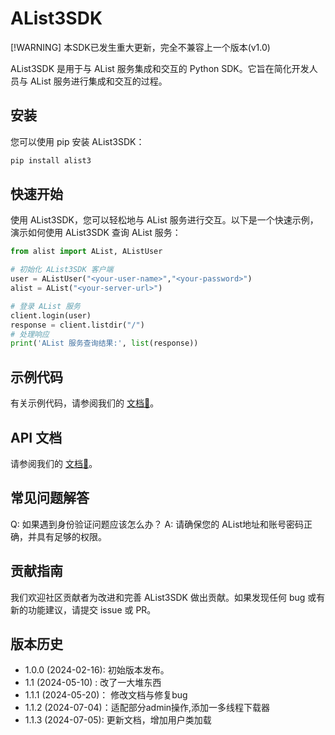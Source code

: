 # AList3SDK
[!WARNING]
本SDK已发生重大更新，完全不兼容上一个版本(v1.0)

AList3SDK 是用于与 AList 服务集成和交互的 Python SDK。它旨在简化开发人员与 AList 服务进行集成和交互的过程。

## 安装

您可以使用 pip 安装 AList3SDK：

```bash
pip install alist3
```

## 快速开始

使用 AList3SDK，您可以轻松地与 AList 服务进行交互。以下是一个快速示例，演示如何使用 AList3SDK 查询 AList 服务：

```python
from alist import AList, AListUser

# 初始化 AList3SDK 客户端
user = AListUser("<your-user-name>","<your-password>")
alist = AList("<your-server-url>")

# 登录 AList 服务
client.login(user)
response = client.listdir("/")
# 处理响应
print('AList 服务查询结果:', list(response))
```

## 示例代码

有关示例代码，请参阅我们的 [文档📄](https://alist3sdk.readthedocs.io/examples)。

## API 文档
请参阅我们的 [文档📄](https://alist3sdk.readthedocs.io)。


## 常见问题解答

Q: 如果遇到身份验证问题应该怎么办？
A: 请确保您的 AList地址和账号密码正确，并具有足够的权限。

## 贡献指南

我们欢迎社区贡献者为改进和完善 AList3SDK 做出贡献。如果发现任何 bug 或有新的功能建议，请提交 issue 或 PR。

## 版本历史

- 1.0.0 (2024-02-16): 初始版本发布。
- 1.1 (2024-05-10) : 改了一大堆东西
- 1.1.1 (2024-05-20)： 修改文档与修复bug
- 1.1.2 (2024-07-04)：适配部分admin操作,添加一多线程下载器
- 1.1.3 (2024-07-05): 更新文档，增加用户类加载